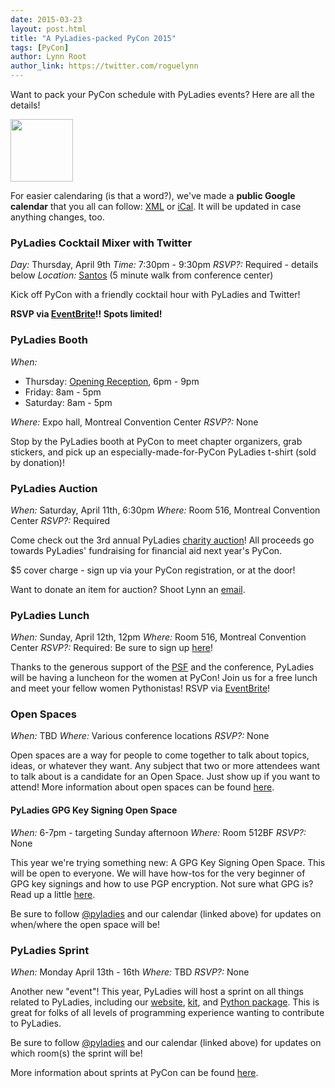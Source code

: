 ```yaml
---
date: 2015-03-23
layout: post.html
title: "A PyLadies-packed PyCon 2015"
tags: [PyCon]
author: Lynn Root
author_link: https://twitter.com/roguelynn
---
```


Want to pack your PyCon schedule with PyLadies events?  Here are all the details!

<img id="transparent-geek" src="{{ get_asset('images/pyladies-logo-navy.png') }}" height="100"/>

For easier calendaring (is that a word?), we've made a **public Google calendar** that you all can follow: [XML][1] or [iCal][2].  It will be updated in case anything changes, too.

### PyLadies Cocktail Mixer with Twitter

_Day:_ Thursday, April 9th
_Time:_ 7:30pm - 9:30pm
_RSVP?:_ Required - details below
_Location:_ [Santos][4] (5 minute walk from conference center)

Kick off PyCon with a friendly cocktail hour with PyLadies and Twitter!

**RSVP via [EventBrite][17]!! Spots limited!**


### PyLadies Booth

_When:_

* Thursday: [Opening Reception][5], 6pm - 9pm
* Friday: 8am - 5pm
* Saturday: 8am - 5pm

_Where:_ Expo hall, Montreal Convention Center
_RSVP?:_ None

Stop by the PyLadies booth at PyCon to meet chapter organizers, grab stickers, and pick up an especially-made-for-PyCon PyLadies t-shirt (sold by donation)!


### PyLadies Auction
_When:_ Saturday, April 11th, 6:30pm
_Where:_ Room 516, Montreal Convention Center
_RSVP?:_ Required

Come check out the 3rd annual PyLadies [charity auction][6]! All proceeds go towards PyLadies' fundraising for financial aid next year's PyCon.

$5 cover charge - sign up via your PyCon registration, or at the door!

Want to donate an item for auction? Shoot Lynn an [email][7].

### PyLadies Lunch
_When:_ Sunday, April 12th, 12pm
_Where:_ Room 516, Montreal Convention Center
_RSVP?:_ Required: Be sure to sign up [here][8]!

Thanks to the generous support of the [PSF][9] and the conference, PyLadies will be having a luncheon for the women at PyCon!  Join us for a free lunch and meet your fellow women Pythonistas!  RSVP via [EventBrite][8]!


### Open Spaces
_When:_ TBD
_Where:_ Various conference locations
_RSVP?:_ None

Open spaces are a way for people to come together to talk about topics, ideas, or whatever they want.  Any subject that two or more attendees want to talk about is a candidate for an Open Space.  Just show up if you want to attend!  More information about open spaces can be found [here][10].

#### PyLadies GPG Key Signing Open Space
_When:_ 6-7pm - targeting Sunday afternoon
_Where:_ Room 512BF
_RSVP?:_ None

This year we're trying something new: A GPG Key Signing Open Space.  This will be open to everyone. We will have how-tos for the very beginner of GPG key signings and how to use PGP encryption.  Not sure what GPG is?  Read up a little [here][11].

Be sure to follow [@pyladies][12] and our calendar (linked above) for updates on when/where the open space will be!

### PyLadies Sprint
_When:_ Monday April 13th - 16th
_Where:_ TBD
_RSVP?:_ None

Another new "event"!  This year, PyLadies will host a sprint on all things related to PyLadies, including our [website][13], [kit][14], and [Python package][15].  This is great for folks of all levels of programming experience wanting to contribute to PyLadies.

Be sure to follow [@pyladies][12] and our calendar (linked above) for updates on which room(s) the sprint will be!

More information about sprints at PyCon can be found [here][16].

[1]: https://www.google.com/calendar/feeds/pyfound.org_o9otfavk7p5ua6kjjgqi1o1dqs%40group.calendar.google.com/public/basic
[2]: https://www.google.com/calendar/ical/pyfound.org_o9otfavk7p5ua6kjjgqi1o1dqs%40group.calendar.google.com/public/basic.ics
[3]: https://www.eventbrite.com/preview?eid=16238035401
[4]: http://www.ilovesantos.ca/
[5]: https://us.pycon.org/2015/events/reception/
[6]: https://us.pycon.org/2015/sponsors/charityauction/
[7]: mailto:lynn@pyladies.com
[8]: https://www.eventbrite.com/e/pyladies-lunch-pycon-2015-tickets-15428966454
[9]: http://www.python.org/psf/
[10]: https://us.pycon.org/2015/community/openspaces/
[11]: http://en.wikipedia.org/wiki/Pretty_Good_Privacy
[12]: https://twitter.com/pyladies
[13]: https://github.com/pyladies/pyladies
[14]: https://github.com/pyladies/pyladies-kit
[15]: https://pypi.python.org/pypi/pyladies
[16]: https://us.pycon.org/2015/community/sprints/
[17]: http://pyladiesmixer2015.eventbrite.com
